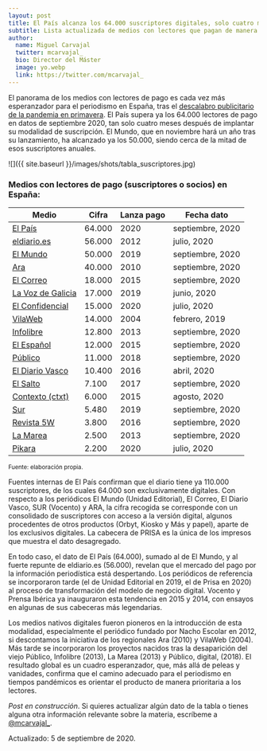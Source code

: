 ```yaml
---
layout: post
title: El País alcanza los 64.000 suscriptores digitales, solo cuatro meses después, y lidera una esperanzadora tendencia al pago por periodismo en España
subtitle: Lista actualizada de medios con lectores que pagan de manera regular por acceder o apoyar su trabajo periodístico
author:
  name: Miguel Carvajal
  twitter: mcarvajal_
  bio: Director del Máster
  image: yo.webp
  link: https://twitter.com/mcarvajal_
---
```

El panorama de los medios con lectores de pago es cada vez más esperanzador para el periodismo en España, tras el [descalabro publicitario de la pandemia en primavera](https://mip.umh.es/blog/2020/05/11/impacto-covid-19-economia-periodismo/). El País supera ya los 64.000 lectores de pago en datos de septiembre 2020, tan solo cuatro meses después de implantar su modalidad de suscripción. El Mundo, que en noviembre hará un año tras su lanzamiento, ha alcanzado ya los 50.000, siendo cerca de la mitad de esos suscriptores anuales. 

![]({{ site.baseurl }}/images/shots/tabla_suscriptores.jpg)

### Medios con lectores de pago (suscriptores o socios) en España:

<div class="table-responsive small">
<table class="table table-sm">
<thead class="thead-inverse">
    <tr>
      <th>Medio</th>
      <th>Cifra</th>
      <th>Lanza pago</th>
      <th>Fecha dato</th>
    </tr>
  </thead>
  <tbody>
    <tr>
      <td><a href="https://elpais.com/">El País</a></td>
      <td>64.000</td>
      <td>2020</td>
      <td>septiembre, 2020</td>
    </tr>
    <tr>
      <td><a href="http://eldiario.es/">eldiario.es</a></td>
      <td>56.000</td>
      <td>2012</td>
      <td>julio, 2020</td>
    </tr>
    <tr>
      <td><a href="https://www.elmundo.es/">El Mundo</a></td>
      <td>50.000</td>
      <td>2019</td>
      <td>septiembre, 2020</td>
    </tr>
    <tr>
      <td><a href="https://www.ara.cat/">Ara</a></td>
      <td>40.000</td>
      <td>2010</td>
      <td>septiembre, 2020</td>
    </tr>
    <tr>
      <td><a href="https://www.elcorreo.com/?ref=https%3A%2F%2Fwww.google.com%2F">El Correo</a></td>
      <td>18.000</td>
      <td>2015</td>
      <td>septiembre, 2020</td>
    </tr>
    <tr>
      <td><a href="https://www.lavozdegalicia.es/">La Voz de Galicia</a></td>
      <td>17.000</td>
      <td>2019</td>
      <td>junio, 2020</td>
    </tr>
    <tr>
      <td><a href="https://www.elconfidencial.com/">El Confidencial</a></td>
      <td>15.000</td>
      <td>2020</td>
      <td>julio, 2020</td>
    </tr>
    <tr>
      <td><a href="https://www.vilaweb.cat/">VilaWeb</a></td>
      <td>14.000</td>
      <td>2004</td>
      <td>febrero, 2019</td>
    </tr>
    <tr>
      <td><a href="https://www.infolibre.es/">Infolibre</a></td>
      <td>12.800</td>
      <td>2013</td>
      <td>septiembre, 2020</td>
    </tr>
    <tr>
      <td><a href="https://www.elespanol.com/">El Español</a></td>
      <td>12.000</td>
      <td>2015</td>
      <td>septiembre, 2020</td>
    </tr>
    <tr>
      <td><a href="https://www.publico.es/">Público</a></td>
      <td>11.000</td>
      <td>2018</td>
      <td>septiembre, 2020</td>
    </tr>
    <tr>
      <td><a href="https://www.diariovasco.com/">El Diario Vasco</a></td>
      <td>10.400</td>
      <td>2016</td>
      <td>abril, 2020</td>
    </tr>
    <tr>
      <td><a href="https://www.elsaltodiario.com/">El Salto</a></td>
      <td>7.100</td>
      <td>2017</td>
      <td>septiembre, 2020</td>
    </tr>
    <tr>
      <td><a href="https://ctxt.es/">Contexto (ctxt)</a></td>
      <td>6.000</td>
      <td>2015</td>
      <td>agosto, 2020</td>
    </tr>
    <tr>
      <td><a href="https://www.diariosur.es/">Sur</a></td>
      <td>5.480</td>
      <td>2019</td>
      <td>septiembre, 2020</td>
    </tr>
    <tr>
      <td><a href="https://www.revista5w.com/">Revista 5W</a></td>
      <td>3.800</td>
      <td>2016</td>
      <td>septiembre, 2020</td>
    </tr>
    <tr>
      <td><a href="https://www.lamarea.com/">La Marea</a></td>
      <td>2.500</td>
      <td>2013</td>
      <td>septiembre, 2020</td>
    </tr>
    <tr>
      <td><a href="#gid=0&amp;range=A19">Pikara</a></td>
      <td>2.200</td>
      <td>2020</td>
      <td>julio, 2020</td>
    </tr>
   </tbody>
</table>
</div>

<sup> Fuente: elaboración propia.

Fuentes internas de El País confirman que el diario tiene ya 110.000 suscriptores, de los cuales 64.000 son exclusivamente digitales. Con respecto a los periódicos El Mundo (Unidad Editorial), El Correo, El Diario Vasco, SUR (Vocento) y ARA, la cifra recogida se corresponde con un consolidado de suscriptores con acceso a la versión digital, algunos procedentes de otros productos (Orbyt, Kiosko y Más y papel), aparte de los exclusivos digitales. La cabecera de PRISA es la única de los impresos que muestra el dato desagregado. 

En todo caso, el dato de El País (64.000), sumado al de El Mundo, y al fuerte repunte de eldiario.es (56.000), revelan que el mercado del pago por la información periodística está despertando. Los periódicos de referencia se incorporaron tarde (el de Unidad Editorial en 2019, el de Prisa en 2020) al proceso de transformación del modelo de negocio digital. Vocento y Prensa Ibérica ya inauguraron esta tendencia en 2015 y 2014, con ensayos en algunas de sus cabeceras más legendarias.

Los medios nativos digitales fueron pioneros en la introducción de esta modalidad, especialmente el periódico fundado por Nacho Escolar en 2012, si descontamos la iniciativa de los regionales Ara (2010) y VilaWeb (2004). Más tarde se incorporaron los proyectos nacidos tras la desaparición del viejo Público, Infolibre (2013), La Marea (2013) y Público, digital, (2018). El resultado global es un cuadro esperanzador, que, más allá de peleas y vanidades, confirma que el camino adecuado para el periodismo en tiempos pandémicos es orientar el producto de manera prioritaria a los lectores. 

_Post en construcción_. Si quieres actualizar algún dato de la tabla o tienes alguna otra información relevante sobre la materia, escríbeme a [@mcarvajal_](https://twitter.com/mcarvajal_).

Actualizado: 5 de septiembre de 2020.
